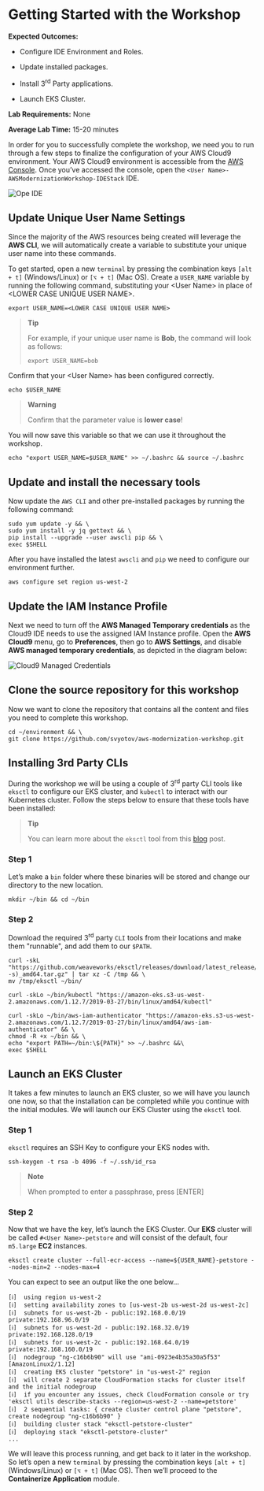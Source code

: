 # Getting Started with the Workshop

**Expected Outcomes:**

- Configure IDE Environment and Roles.

- Update installed packages.

- Install 3<sup>rd</sup> Party applications.

- Launch EKS Cluster.

**Lab Requirements:** None

**Average Lab Time:** 15-20 minutes

In order for you to successfully complete the workshop, we need you to
run through a few steps to finalize the configuration of your AWS Cloud9
environment. Your AWS Cloud9 environment is accessible from the [AWS
Console](https://us-west-2.console.aws.amazon.com/cloud9/home?region=us-west-2#).
Once you’ve accessed the console, open the
`<User Name>-AWSModernizationWorkshop-IDEStack`
IDE.

![Ope IDE](../../images/cloud9-launch.png)

## Update Unique User Name Settings

Since the majority of the AWS resources being created will leverage the
**AWS CLI**, we will automatically create a variable to substitute your
unique user name into these commands.

To get started, open a new `terminal` by pressing the combination keys
`[alt + t]` (Windows/Linux) or `[⌥ + t]` (Mac OS). Create a `USER_NAME`
variable by running the following command, substituting your &lt;User
Name&gt; in place of &lt;LOWER CASE UNIQUE USER NAME&gt;.

    export USER_NAME=<LOWER CASE UNIQUE USER NAME>

> **Tip**
>
> For example, if your unique user name is **Bob**, the command will
> look as follows:
>
>     export USER_NAME=bob

Confirm that your &lt;User Name&gt; has been configured correctly.

    echo $USER_NAME

> **Warning**
>
> Confirm that the parameter value is **lower case**!

You will now save this variable so that we can use it throughout the
workshop.

    echo "export USER_NAME=$USER_NAME" >> ~/.bashrc && source ~/.bashrc

## Update and install the necessary tools

Now update the `AWS CLI` and other pre-installed packages by running the
following command:

    sudo yum update -y && \
    sudo yum install -y jq gettext && \
    pip install --upgrade --user awscli pip && \
    exec $SHELL

After you have installed the latest `awscli` and `pip` we need to
configure our environment further.

    aws configure set region us-west-2

## Update the IAM Instance Profile

Next we need to turn off the **AWS Managed Temporary credentials** as
the Cloud9 IDE needs to use the assigned IAM Instance profile. Open the
**AWS Cloud9** menu, go to **Preferences**, then go to **AWS Settings**,
and disable **AWS managed temporary credentials**, as depicted in the
diagram below:

![Cloud9 Managed Credentials](../../images/cloud9-credentials.png)

## Clone the source repository for this workshop

Now we want to clone the repository that contains all the content and
files you need to complete this workshop.

    cd ~/environment && \
    git clone https://github.com/svyotov/aws-modernization-workshop.git

## Installing 3rd Party CLIs

During the workshop we will be using a couple of 3<sup>rd</sup> party
CLI tools like `eksctl` to configure our EKS cluster, and `kubectl` to
interact with our Kubernetes cluster. Follow the steps below to ensure
that these tools have been installed:

> **Tip**
>
> You can learn more about the `eksctl` tool from this
> [blog](https://aws.amazon.com/blogs/opensource/eksctl-eks-cluster-one-command/)
> post.

### Step 1

Let’s make a `bin` folder where these binaries will be stored and change
our directory to the new location.

    mkdir ~/bin && cd ~/bin

### Step 2

Download the required 3<sup>rd</sup> party `CLI` tools from their
locations and make them "runnable", and add them to our `$PATH`.

    curl -skL "https://github.com/weaveworks/eksctl/releases/download/latest_release/eksctl_$(uname -s)_amd64.tar.gz" | tar xz -C /tmp && \
    mv /tmp/eksctl ~/bin/

    curl -skLo ~/bin/kubectl "https://amazon-eks.s3-us-west-2.amazonaws.com/1.12.7/2019-03-27/bin/linux/amd64/kubectl"

    curl -skLo ~/bin/aws-iam-authenticator "https://amazon-eks.s3-us-west-2.amazonaws.com/1.12.7/2019-03-27/bin/linux/amd64/aws-iam-authenticator" && \
    chmod -R +x ~/bin && \
    echo "export PATH=~/bin:\${PATH}" >> ~/.bashrc &&\
    exec $SHELL

## Launch an EKS Cluster

It takes a few minutes to launch an EKS cluster, so we will have you
launch one now, so that the installation can be completed while you continue
with the initial modules. We will launch our EKS Cluster using the
`eksctl` tool.

### Step 1

`eksctl` requires an SSH Key to configure your EKS nodes with.

    ssh-keygen -t rsa -b 4096 -f ~/.ssh/id_rsa

> **Note**
>
> When prompted to enter a passphrase, press \[ENTER\]

### Step 2

Now that we have the key, let’s launch the EKS Cluster. Our **EKS**
cluster will be called `#<User Name>-petstore`
and will consist of the default, four `m5.large` **EC2** instances.

    eksctl create cluster --full-ecr-access --name=${USER_NAME}-petstore --nodes-min=2 --nodes-max=4

You can expect to see an output like the one below…

<!-- -->

    [ℹ]  using region us-west-2
    [ℹ]  setting availability zones to [us-west-2b us-west-2d us-west-2c]
    [ℹ]  subnets for us-west-2b - public:192.168.0.0/19 private:192.168.96.0/19
    [ℹ]  subnets for us-west-2d - public:192.168.32.0/19 private:192.168.128.0/19
    [ℹ]  subnets for us-west-2c - public:192.168.64.0/19 private:192.168.160.0/19
    [ℹ]  nodegroup "ng-c16b6b90" will use "ami-0923e4b35a30a5f53" [AmazonLinux2/1.12]
    [ℹ]  creating EKS cluster "petstore" in "us-west-2" region
    [ℹ]  will create 2 separate CloudFormation stacks for cluster itself and the initial nodegroup
    [ℹ]  if you encounter any issues, check CloudFormation console or try 'eksctl utils describe-stacks --region=us-west-2 --name=petstore'
    [ℹ]  2 sequential tasks: { create cluster control plane "petstore", create nodegroup "ng-c16b6b90" }
    [ℹ]  building cluster stack "eksctl-petstore-cluster"
    [ℹ]  deploying stack "eksctl-petstore-cluster"
    ...

We will leave this process running, and get back to it later in the
workshop. So let’s open a new `terminal` by pressing the combination
keys `[alt + t]` (Windows/Linux) or `[⌥ + t]` (Mac OS). Then we’ll
proceed to the **Containerize Application** module.
